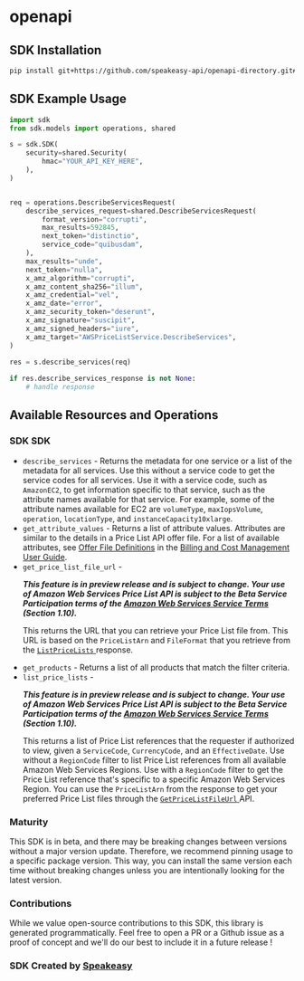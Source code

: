 # openapi

<!-- Start SDK Installation -->
## SDK Installation

```bash
pip install git+https://github.com/speakeasy-api/openapi-directory.git#subdirectory=SDKs/amazonaws.com/pricing/2017-10-15/python
```
<!-- End SDK Installation -->

## SDK Example Usage
<!-- Start SDK Example Usage -->
```python
import sdk
from sdk.models import operations, shared

s = sdk.SDK(
    security=shared.Security(
        hmac="YOUR_API_KEY_HERE",
    ),
)


req = operations.DescribeServicesRequest(
    describe_services_request=shared.DescribeServicesRequest(
        format_version="corrupti",
        max_results=592845,
        next_token="distinctio",
        service_code="quibusdam",
    ),
    max_results="unde",
    next_token="nulla",
    x_amz_algorithm="corrupti",
    x_amz_content_sha256="illum",
    x_amz_credential="vel",
    x_amz_date="error",
    x_amz_security_token="deserunt",
    x_amz_signature="suscipit",
    x_amz_signed_headers="iure",
    x_amz_target="AWSPriceListService.DescribeServices",
)
    
res = s.describe_services(req)

if res.describe_services_response is not None:
    # handle response
```
<!-- End SDK Example Usage -->

<!-- Start SDK Available Operations -->
## Available Resources and Operations

### SDK SDK

* `describe_services` - Returns the metadata for one service or a list of the metadata for all services. Use this without a service code to get the service codes for all services. Use it with a service code, such as <code>AmazonEC2</code>, to get information specific to that service, such as the attribute names available for that service. For example, some of the attribute names available for EC2 are <code>volumeType</code>, <code>maxIopsVolume</code>, <code>operation</code>, <code>locationType</code>, and <code>instanceCapacity10xlarge</code>.
* `get_attribute_values` - Returns a list of attribute values. Attributes are similar to the details in a Price List API offer file. For a list of available attributes, see <a href="https://docs.aws.amazon.com/awsaccountbilling/latest/aboutv2/reading-an-offer.html#pps-defs">Offer File Definitions</a> in the <a href="https://docs.aws.amazon.com/awsaccountbilling/latest/aboutv2/billing-what-is.html">Billing and Cost Management User Guide</a>.
* `get_price_list_file_url` - <p> <i> <b>This feature is in preview release and is subject to change. Your use of Amazon Web Services Price List API is subject to the Beta Service Participation terms of the <a href="https://aws.amazon.com/service-terms/">Amazon Web Services Service Terms</a> (Section 1.10).</b> </i> </p> <p>This returns the URL that you can retrieve your Price List file from. This URL is based on the <code>PriceListArn</code> and <code>FileFormat</code> that you retrieve from the <a href="https://docs.aws.amazon.com/aws-cost-management/latest/APIReference/API_pricing_ListPriceLists.html"> <code>ListPriceLists</code> </a> response. </p>
* `get_products` - Returns a list of all products that match the filter criteria.
* `list_price_lists` - <p> <i> <b>This feature is in preview release and is subject to change. Your use of Amazon Web Services Price List API is subject to the Beta Service Participation terms of the <a href="https://aws.amazon.com/service-terms/">Amazon Web Services Service Terms</a> (Section 1.10).</b> </i> </p> <p>This returns a list of Price List references that the requester if authorized to view, given a <code>ServiceCode</code>, <code>CurrencyCode</code>, and an <code>EffectiveDate</code>. Use without a <code>RegionCode</code> filter to list Price List references from all available Amazon Web Services Regions. Use with a <code>RegionCode</code> filter to get the Price List reference that's specific to a specific Amazon Web Services Region. You can use the <code>PriceListArn</code> from the response to get your preferred Price List files through the <a href="https://docs.aws.amazon.com/aws-cost-management/latest/APIReference/API_pricing_GetPriceListFileUrl.html"> <code>GetPriceListFileUrl</code> </a> API.</p>
<!-- End SDK Available Operations -->

### Maturity

This SDK is in beta, and there may be breaking changes between versions without a major version update. Therefore, we recommend pinning usage
to a specific package version. This way, you can install the same version each time without breaking changes unless you are intentionally
looking for the latest version.

### Contributions

While we value open-source contributions to this SDK, this library is generated programmatically.
Feel free to open a PR or a Github issue as a proof of concept and we'll do our best to include it in a future release !

### SDK Created by [Speakeasy](https://docs.speakeasyapi.dev/docs/using-speakeasy/client-sdks)
